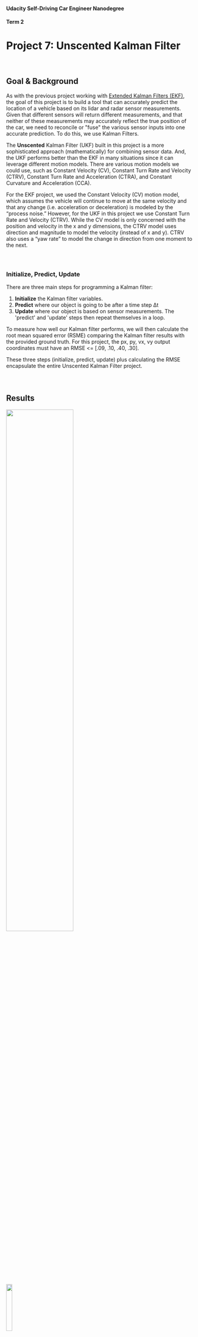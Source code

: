 #### Udacity Self-Driving Car Engineer Nanodegree
#### Term 2
# Project 7: Unscented Kalman Filter

##### &nbsp;

## Goal & Background
As with the previous project working with [Extended Kalman Filters (EKF)](https://github.com/tommytracey/Udacity-CarND-Term2/tree/master/p06-extended-kalman-filter), the goal of this project is to build a tool that can accurately predict the location of a vehicle based on its lidar and radar sensor measurements. Given that different sensors will return different measurements, and that neither of these measurements may accurately reflect the true position of the car, we need to reconcile or "fuse" the various sensor inputs into one accurate prediction. To do this, we use Kalman Filters.

The __Unscented__ Kalman Filter (UKF) built in this project is a more sophisticated approach (mathematically) for combining sensor data. And, the UKF performs better than the EKF in many situations since it can leverage different motion models. There are various motion models we could use, such as Constant Velocity (CV), Constant Turn Rate and Velocity (CTRV), Constant Turn Rate and Acceleration (CTRA), and Constant Curvature and Acceleration (CCA).

For the EKF project, we used the Constant Velocity (CV) motion model, which assumes the vehicle will continue to move at the same velocity and that any change (i.e. acceleration or deceleration) is modeled by the “process noise.” However, for the UKF in this project we use Constant Turn Rate and Velocity (CTRV). While the CV model is only concerned with the position and velocity in the x and y dimensions, the CTRV model uses direction and magnitude to model the velocity (instead of x and y). CTRV also uses a “yaw rate” to model the change in direction from one moment to the next.

##### &nbsp;

### Initialize, Predict, Update
There are three main steps for programming a Kalman filter:

1. **Initialize** the Kalman filter variables.
1. **Predict** where our object is going to be after a time step Δt
1. **Update** where our object is based on sensor measurements. The 'predict' and 'update' steps then repeat themselves in a loop.

To measure how well our Kalman filter performs, we will then calculate the root mean squared error (RSME) comparing the Kalman filter results with the provided ground truth. For this project, the px, py, vx, vy output coordinates must have an RMSE <= [.09, .10, .40, .30].

These three steps (initialize, predict, update) plus calculating the RMSE encapsulate the entire Unscented Kalman Filter project.

##### &nbsp;

## Results
<a href="https://youtu.be/lPnhbZpQQAY"><img src="results/video-thumbnail.png" width="60%" /></a>

<img src="results/rmse-dataset1.png" width="18%" /></a>

<img src="results/rmse-dataset2.png" width="18%" /></a>


##### &nbsp;

## Implementation

### Files in the Github src Folder
The files we worked with are in the /src folder of the github repository.

- **main.cpp** &mdash; communicates with the Term 2 Simulator receiving data measurements, calls a function to run the Kalman filter, calls a function to calculate RMSE

- **ukf.cpp** &mdash; initializes the Kalman filter, calls the predict and update function, and defines the predict and update function

- **tools.cpp** &mdash; function to calculate RMSE

##### &nbsp;

### Scope & Steps
1. Fill in the code in `ukf.cpp`.

   You'll need to initialize the Kalman Filter and all required variables, prepare the Q and noise matrices for the prediction step, and call the radar and lidar update functions. You then need to write all of the functions including `ProcessMeasurement()`, `Predict()`, `UpdateLidar()`, and `UpdateRadar()`, plus any helper functions you want to use.

1. In `tools.cpp`, fill in the functions that calculate root mean squared error (RMSE).
1. Initialize the state vector.

   We need to initialize the state vector with the first sensor measurement.

   Although radar gives velocity data in the form of the range rate `ρ˙`, a radar measurement does not contain enough information to determine the state variable velocities `vx` and `vy`. We can, however, use the radar measurements `ρ` and `ϕ` to initialize the state variable locations `px` and `py`.

1. Normalize angles.

   In C++, `atan2()` returns values between -pi and pi. When calculating phi in `y = z - h(x)` for radar measurements, the resulting angle phi in the y vector should be adjusted so that it is between -pi and pi. The Kalman filter is expecting small angle values between the range -pi and pi. When working in radians, we need to add 2π or subtract 2π until the angle is within the desired range.

1. Avoid divide by zero throughout the implementation.

   We need to make sure the code avoids dividing by zero. For example, both the `x` and `y` values might be zero or `px*px + py*py` might be close to zero.

1. Tune Parameters and Initialize Variables.

    We need to tune the process noise parameters `std_a_` and `std_yawdd_` in order to get your solution working on both datasets. The measurement noise parameters for lidar and radar should be left as given (since these are provided by the device manufacturer).

    We also need to initialize your state vector x and state covariance matrix P with appropriate values.
    If you are having trouble finding appropriate values for your parameters, consider analyzing the data file first. Between time intervals, how much does the object tend to accelerate? What is the maximum acceleration? What is the standard deviation of the acceleration? You can calculate approximate accelerations by dividing changes in velocity by the change in time.

1. Test

   We need to analyze the output data and calculate the root-mean-square error (RMSE).

##### &nbsp;

---
In case you want to run this project yourself, here is the project starter code.

# Project Starter Code

In this project utilize an Unscented Kalman Filter to estimate the state of a moving object of interest with noisy lidar and radar measurements. Passing the project requires obtaining RMSE values that are lower that the tolerance outlined in the project rubric.

This project involves the Term 2 Simulator which can be downloaded [here](https://github.com/udacity/self-driving-car-sim/releases)

This repository includes two files that can be used to set up and intall [uWebSocketIO](https://github.com/uWebSockets/uWebSockets) for either Linux or Mac systems. For windows you can use either Docker, VMware, or even [Windows 10 Bash on Ubuntu](https://www.howtogeek.com/249966/how-to-install-and-use-the-linux-bash-shell-on-windows-10/) to install uWebSocketIO. Please see [this concept in the classroom](https://classroom.udacity.com/nanodegrees/nd013/parts/40f38239-66b6-46ec-ae68-03afd8a601c8/modules/0949fca6-b379-42af-a919-ee50aa304e6a/lessons/f758c44c-5e40-4e01-93b5-1a82aa4e044f/concepts/16cf4a78-4fc7-49e1-8621-3450ca938b77) for the required version and installation scripts.

Once the install for uWebSocketIO is complete, the main program can be built and ran by doing the following from the project top directory.

1. mkdir build
2. cd build
3. cmake ..
4. make
5. ./UnscentedKF

Tips for setting up your environment can be found [here](https://classroom.udacity.com/nanodegrees/nd013/parts/40f38239-66b6-46ec-ae68-03afd8a601c8/modules/0949fca6-b379-42af-a919-ee50aa304e6a/lessons/f758c44c-5e40-4e01-93b5-1a82aa4e044f/concepts/23d376c7-0195-4276-bdf0-e02f1f3c665d)

Note that the programs that need to be written to accomplish the project are src/ukf.cpp, src/ukf.h, tools.cpp, and tools.h

The program main.cpp has already been filled out, but feel free to modify it.

Here is the main protcol that main.cpp uses for uWebSocketIO in communicating with the simulator.


INPUT: values provided by the simulator to the c++ program

["sensor_measurement"] => the measurment that the simulator observed (either lidar or radar)


OUTPUT: values provided by the c++ program to the simulator

["estimate_x"] <= kalman filter estimated position x
["estimate_y"] <= kalman filter estimated position y
["rmse_x"]
["rmse_y"]
["rmse_vx"]
["rmse_vy"]

---

## Other Important Dependencies
* cmake >= 3.5
  * All OSes: [click here for installation instructions](https://cmake.org/install/)
* make >= 4.1 (Linux, Mac), 3.81 (Windows)
  * Linux: make is installed by default on most Linux distros
  * Mac: [install Xcode command line tools to get make](https://developer.apple.com/xcode/features/)
  * Windows: [Click here for installation instructions](http://gnuwin32.sourceforge.net/packages/make.htm)
* gcc/g++ >= 5.4
  * Linux: gcc / g++ is installed by default on most Linux distros
  * Mac: same deal as make - [install Xcode command line tools](https://developer.apple.com/xcode/features/)
  * Windows: recommend using [MinGW](http://www.mingw.org/)

## Basic Build Instructions

1. Clone this repo.
2. Make a build directory: `mkdir build && cd build`
3. Compile: `cmake .. && make`
4. Run it: `./UnscentedKF` Previous versions use i/o from text files.  The current state uses i/o
from the simulator.

## Editor Settings

We've purposefully kept editor configuration files out of this repo in order to
keep it as simple and environment agnostic as possible. However, we recommend
using the following settings:

* indent using spaces
* set tab width to 2 spaces (keeps the matrices in source code aligned)

## Code Style

Please stick to [Google's C++ style guide](https://google.github.io/styleguide/cppguide.html) as much as possible.

## Generating Additional Data

This is optional!

If you'd like to generate your own radar and lidar data, see the
[utilities repo](https://github.com/udacity/CarND-Mercedes-SF-Utilities) for
Matlab scripts that can generate additional data.

## Project Instructions and Rubric

This information is only accessible by people who are already enrolled in Term 2
of CarND. If you are enrolled, see [the project page](https://classroom.udacity.com/nanodegrees/nd013/parts/40f38239-66b6-46ec-ae68-03afd8a601c8/modules/0949fca6-b379-42af-a919-ee50aa304e6a/lessons/c3eb3583-17b2-4d83-abf7-d852ae1b9fff/concepts/f437b8b0-f2d8-43b0-9662-72ac4e4029c1)
for instructions and the project rubric.

## How to write a README
A well written README file can enhance your project and portfolio.  Develop your abilities to create professional README files by completing [this free course](https://www.udacity.com/course/writing-readmes--ud777).
